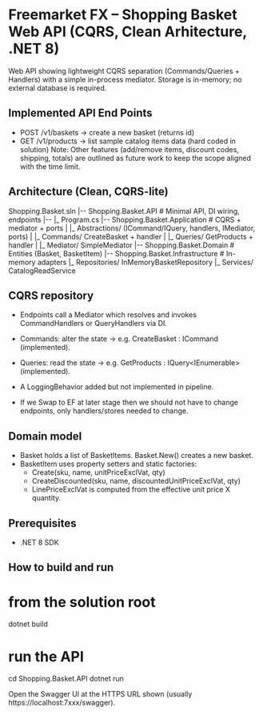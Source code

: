 
# Freemarket FX – Shopping Basket Web API (CQRS, Clean Arhitecture, .NET 8)

Web API showing lightweight CQRS separation (Commands/Queries + Handlers) with a simple in-process mediator.
Storage is in-memory; no external database is required.

## Implemented API End Points
- POST /v1/baskets -> create a new basket (returns id)
- GET /v1/products -> list sample catalog items data (hard coded in solution)
Note: Other features (add/remove items, discount codes, shipping, totals) are outlined as future work to keep the scope aligned with the time limit.

## Architecture (Clean, CQRS-lite)
Shopping.Basket.sln
|-- Shopping.Basket.API                  # Minimal API, DI wiring, endpoints
|--  |_ Program.cs
|-- Shopping.Basket.Application          # CQRS + mediator + ports 
|  |_ Abstractions/ (ICommand/IQuery, handlers, IMediator, ports)
|  |_ Commands/ CreateBasket + handler
|  |_ Queries/  GetProducts + handler
|  |_ Mediator/ SimpleMediator
|-- Shopping.Basket.Domain               # Entities (Basket, BasketItem)
|-- Shopping.Basket.Infrastructure       # In-memory adapters
   |_ Repositories/ InMemoryBasketRepository
   |_ Services/     CatalogReadService

## CQRS repository
- Endpoints call a Mediator which resolves and invokes CommandHandlers or QueryHandlers via DI.
- Commands: alter the state -> e.g. CreateBasket : ICommand<Guid> (implemented).
- Queries: read the state -> e.g. GetProducts : IQuery<IEnumerable<Product>> (implemented).
- A LoggingBehavior added but not implemented in pipeline.

- If we Swap to EF at later stage then we should not have to change endpoints, only handlers/stores needed  to change.

## Domain model
- Basket holds a list of BasketItems. Basket.New() creates a new basket.
- BasketItem uses property setters and static factories:
	- Create(sku, name, unitPriceExclVat, qty)
	- CreateDiscounted(sku, name, discountedUnitPriceExclVat, qty)
	- LinePriceExclVat is computed from the effective unit price X quantity.

## Prerequisites
- .NET 8 SDK

## How to build and run
# from the solution root
dotnet build

# run the API
cd Shopping.Basket.API
dotnet run

Open the Swagger UI at the HTTPS URL shown (usually https://localhost:7xxx/swagger).

